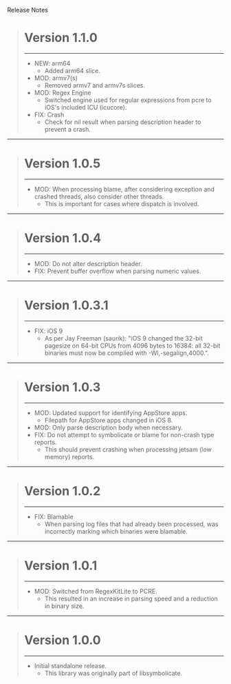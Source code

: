 Release Notes

> # Version 1.1.0
> - - -
> * NEW: arm64
>     * Added arm64 slice.
> * MOD: armv7(s)
>     * Removed armv7 and armv7s slices.
> * MOD: Regex Engine
>     * Switched engine used for regular expressions from pcre to iOS's included ICU (icucore).
> * FIX: Crash
>     * Check for nil result when parsing description header to prevent a crash.

- - -

> # Version 1.0.5
> - - -
> * MOD: When processing blame, after considering exception and crashed threads, also consider other threads.
>     * This is important for cases where dispatch is involved.

- - -

> # Version 1.0.4
> - - -
> * MOD: Do not alter description header.
> * FIX: Prevent buffer overflow when parsing numeric values.

- - -

> # Version 1.0.3.1
> - - -
> * FIX: iOS 9
>     * As per Jay Freeman (saurik): "iOS 9 changed the 32-bit pagesize on 64-bit CPUs from 4096 bytes to 16384: all 32-bit binaries must now be compiled with -Wl,-segalign,4000.".

- - -

> # Version 1.0.3
> - - -
> * MOD: Updated support for identifying AppStore apps.
>     * Filepath for AppStore apps changed in iOS 8.
> * MOD: Only parse description body when necessary.
> * FIX: Do not attempt to symbolicate or blame for non-crash type reports.
>     * This should prevent crashing when processing jetsam (low memory) reports.

- - -

> # Version 1.0.2
> - - -
> * FIX: Blamable
>     * When parsing log files that had already been processed, was incorrectly marking which binaries were blamable.

- - -

> # Version 1.0.1
> - - -
> * MOD: Switched from RegexKitLite to PCRE.
>     * This resulted in an increase in parsing speed and a reduction in binary size.

- - -

> # Version 1.0.0
> - - -
> * Initial standalone release.
>     * This library was originally part of libsymbolicate.
